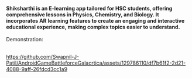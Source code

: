 <B>Shiksharthi is an E-learning app tailored for HSC students, offering comprehensive lessons in Physics, Chemistry, and Biology. It incorporates AR learning features to create an engaging and interactive educational experience, making complex topics easier to understand. </B>
<br><br>
Demonstration:
<br><br>

https://github.com/Swapnil-J-Patil/AndroidGameBattleforceGalacrtica/assets/129786110/df7b61f2-2d21-4088-9aff-26fdcd3cc1a9


